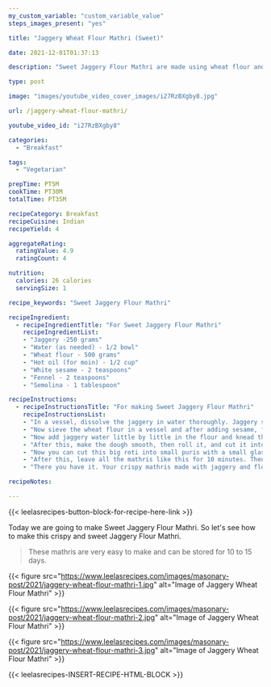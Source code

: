 ```yaml
---
my_custom_variable: "custom_variable_value"
steps_images_present: "yes"

title: "Jaggery Wheat Flour Mathri (Sweet)"

date: 2021-12-01T01:37:13

description: "Sweet Jaggery Flour Mathri are made using wheat flour and jaggery. These mathris are easy to make and can be stored for 10-15 days."

type: post

image: "images/youtube_video_cover_images/i27RzBXgby8.jpg"

url: /jaggery-wheat-flour-mathri/

youtube_video_id: "i27RzBXgby8"

categories: 
  - "Breakfast"

tags:
  - "Vegetarian"

prepTime: PT5M
cookTime: PT30M
totalTime: PT35M

recipeCategory: Breakfast
recipeCuisine: Indian
recipeYield: 4

aggregateRating:
  ratingValue: 4.9
  ratingCount: 4

nutrition:
  calories: 26 calories
  servingSize: 1

recipe_keywords: "Sweet Jaggery Flour Mathri"

recipeIngredient:
  - recipeIngredientTitle: "For Sweet Jaggery Flour Mathri"
    recipeIngredientList:
    - "Jaggery -250 grams" 
    - "Water (as needed) - 1/2 bowl" 
    - "Wheat flour - 500 grams" 
    - "Hot oil (for moin) - 1/2 cup" 
    - "White sesame - 2 teaspoons" 
    - "Fennel - 2 teaspoons" 
    - "Semolina - 1 tablespoon" 

recipeInstructions:
  - recipeInstructionsTitle: "For making Sweet Jaggery Flour Mathri"
    recipeInstructionsList:
    - "In a vessel, dissolve the jaggery in water thoroughly. Jaggery should be dissolved well in water, then filter the water of jaggery in another vessel so that no other object or pebbles etc. remain in the jaggery in it." 
    - "Now sieve the wheat flour in a vessel and after adding sesame, fennel and semolina, add hot oil and mix all the things well. Keep in mind that the oil is hot, so do not mix it by hand, mix it with a spoon." 
    - "Now add jaggery water little by little in the flour and knead the dough. We don't have to knead the dough too hard. Then grease it with some oil and keep it covered for 10 minutes." 
    - "After this, make the dough smooth, then roll it, and cut it into big pieces and roll each piece into the shape of a roti." 
    - "Now you can cut this big roti into small puris with a small glass or cookie cutter. Remove the extra dough and pierce the mathri with a fork so that it does not puff up and becomes crispy." 
    - "After this, leave all the mathris like this for 10 minutes. Then fry them in a pan in hot oil on medium flame until they become crisp. Finally, take them out of the oil." 
    - "There you have it. Your crispy mathris made with jaggery and flour are ready to eat." 

recipeNotes:

---
```


{{< leelasrecipes-button-block-for-recipe-here-link >}}

Today we are going to make Sweet Jaggery Flour Mathri. So let's see how to make this crispy and sweet Jaggery Flour Mathri.

> These mathris are very easy to make and can be stored for 10 to 15 days.


{{< figure src="https://www.leelasrecipes.com/images/masonary-post/2021/jaggery-wheat-flour-mathri-1.jpg" alt="Image of Jaggery Wheat Flour Mathri" >}}

{{< figure src="https://www.leelasrecipes.com/images/masonary-post/2021/jaggery-wheat-flour-mathri-2.jpg" alt="Image of Jaggery Wheat Flour Mathri" >}}

{{< figure src="https://www.leelasrecipes.com/images/masonary-post/2021/jaggery-wheat-flour-mathri-3.jpg" alt="Image of Jaggery Wheat Flour Mathri" >}}

{{< leelasrecipes-INSERT-RECIPE-HTML-BLOCK >}}

